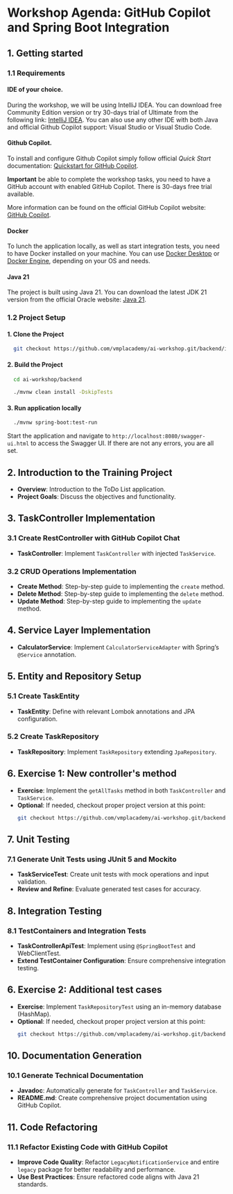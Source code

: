 # Workshop Agenda: GitHub Copilot and Spring Boot Integration

## 1. Getting started

### 1.1 Requirements

#### IDE of your choice.

During the workshop, we will be using IntelliJ IDEA. You can download free Community Edition version or try 30-days trial of Ultimate from the following
link: [IntelliJ IDEA](https://www.jetbrains.com/idea/download/).
You can also use any other IDE with both Java and official Github Copilot support: Visual Studio or Visual Studio Code.

#### Github Copilot.

To install and configure Github Copilot simply follow official _Quick Start_
documentation: [Quickstart for GitHub Copilot](https://docs.github.com/en/copilot/quickstart).

**Important** be able to complete the workshop tasks, you need to have a GitHub account with enabled GitHub Copilot. There is 30-days free trial available.

More information can be found on the official GitHub Copilot website: [GitHub Copilot](https://docs.github.com/en/copilot).

#### Docker

To lunch the application locally, as well as start integration tests, you need to have Docker installed on your machine.
You can use [Docker Desktop](https://docs.docker.com/desktop/) or [Docker Engine](https://docs.docker.com/engine/), depending on your OS and needs.

#### Java 21

The project is built using Java 21. You can download the latest JDK 21 version from the official Oracle website: [Java 21](https://www.oracle.com/java/technologies/downloads/).

### 1.2 Project Setup

#### 1. Clone the Project

```bash
  git checkout https://github.com/vmplacademy/ai-workshop.git/backend/initial
 ```

#### 2. Build the Project

```bash
  cd ai-workshop/backend 
  
  ./mvnw clean install -DskipTests
 ```

#### 3. Run application locally

```bash
  ./mvnw spring-boot:test-run
 ```

Start the application and navigate to `http://localhost:8080/swagger-ui.html` to access the Swagger UI. If there are not any errors, you are all set.

## 2. Introduction to the Training Project

- **Overview**: Introduction to the ToDo List application.
- **Project Goals**: Discuss the objectives and functionality.

## 3. TaskController Implementation

### 3.1 Create RestController with GitHub Copilot Chat

- **TaskController**: Implement `TaskController` with injected `TaskService`.

### 3.2 CRUD Operations Implementation

- **Create Method**: Step-by-step guide to implementing the `create` method.
- **Delete Method**: Step-by-step guide to implementing the `delete` method.
- **Update Method**: Step-by-step guide to implementing the `update` method.

## 4. Service Layer Implementation

- **CalculatorService**: Implement `CalculatorServiceAdapter` with Spring’s `@Service` annotation.

## 5. Entity and Repository Setup

### 5.1 Create TaskEntity

- **TaskEntity**: Define with relevant Lombok annotations and JPA configuration.

### 5.2 Create TaskRepository

- **TaskRepository**: Implement `TaskRepository` extending `JpaRepository`.

## 6. Exercise 1: New controller's method

- **Exercise**: Implement the `getAllTasks` method in both `TaskController` and `TaskService`.
- **Optional**: If needed, checkout proper project version at this point:
    ```bash
    git checkout https://github.com/vmplacademy/ai-workshop.git/backend/task-1
    ```

## 7. Unit Testing

### 7.1 Generate Unit Tests using JUnit 5 and Mockito

- **TaskServiceTest**: Create unit tests with mock operations and input validation.
- **Review and Refine**: Evaluate generated test cases for accuracy.

## 8. Integration Testing

### 8.1 TestContainers and Integration Tests

- **TaskControllerApiTest**: Implement using `@SpringBootTest` and WebClientTest.
- **Extend TestContainer Configuration**: Ensure comprehensive integration testing.

## 6. Exercise 2: Additional test cases

- **Exercise**: Implement `TaskRepositoryTest` using an in-memory database (HashMap).
- **Optional**: If needed, checkout proper project version at this point:
    ```bash
    git checkout https://github.com/vmplacademy/ai-workshop.git/backend/task-2
    ```

## 10. Documentation Generation

### 10.1 Generate Technical Documentation

- **Javadoc**: Automatically generate for `TaskController` and `TaskService`.
- **README.md**: Create comprehensive project documentation using GitHub Copilot.

## 11. Code Refactoring

### 11.1 Refactor Existing Code with GitHub Copilot

- **Improve Code Quality**: Refactor `LegacyNotificationService` and entire `legacy` package for better readability and performance.
- **Use Best Practices**: Ensure refactored code aligns with Java 21 standards.
